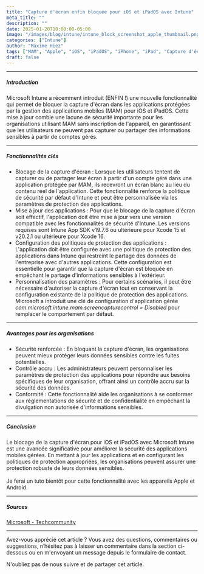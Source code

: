 ```yaml
---
title: "Capture d'écran enfin bloquée pour iOS et iPadOS avec Intune"
meta_title: ""
description: ""
date: 2025-01-20T10:00:00-05:00
image: "/images/blog/intune/intune_block_screenshot_apple_thumbnail.png"
categories: ["Intune"]
author: "Maxime Hiez"
tags: ["MAM", "Apple", "iOS", "iPadOS", "iPhone", "iPad", "Capture d'écran"]
draft: false
---
```

---

##### Introduction
Microsoft Intune a récemment introduit (ENFIN !) une nouvelle fonctionnalité qui permet de bloquer la capture d'écran dans les applications protégées par la gestion des applications mobiles (MAM) pour iOS et iPadOS. Cette mise à jour comble une lacune de sécurité importante pour les organisations utilisant MAM sans inscription de l'appareil, en garantissant que les utilisateurs ne peuvent pas capturer ou partager des informations sensibles à partir de comptes gérés.

---

##### Fonctionnalités clés
- Blocage de la capture d'écran : Lorsque les utilisateurs tentent de capturer ou de partager leur écran à partir d'un compte géré dans une application protégée par MAM, ils recevront un écran blanc au lieu du contenu réel de l'application. Cette fonctionnalité renforce la politique de sécurité par défaut d'Intune et peut être personnalisée via les paramètres de protection des applications.
- Mise à jour des applications : Pour que le blocage de la capture d'écran soit effectif, l'application doit être mise à jour vers une version compatible avec les fonctionnalités de sécurité d'Intune. Les versions requises sont Intune App SDK v19.7.6 ou ultérieure pour Xcode 15 et v20.2.1 ou ultérieure pour Xcode 16.
- Configuration des politiques de protection des applications : L'application doit être configurée avec une politique de protection des applications dans Intune qui restreint le partage des données de l'entreprise avec d'autres applications. Cette configuration est essentielle pour garantir que la capture d'écran est bloquée en empêchant le partage d'informations sensibles à l'extérieur.
- Personnalisation des paramètres : Pour certains scénarios, il peut être nécessaire d'autoriser la capture d'écran tout en conservant la configuration existante de la politique de protection des applications. Microsoft a introduit une clé de configuration d'application gérée *com.microsoft.intune.mam.screencapturecontrol = Disabled* pour remplacer le comportement par défaut.

---

##### Avantages pour les organisations
- Sécurité renforcée : En bloquant la capture d'écran, les organisations peuvent mieux protéger leurs données sensibles contre les fuites potentielles.
- Contrôle accru : Les administrateurs peuvent personnaliser les paramètres de protection des applications pour répondre aux besoins spécifiques de leur organisation, offrant ainsi un contrôle accru sur la sécurité des données.
- Conformité : Cette fonctionnalité aide les organisations à se conformer aux réglementations de sécurité et de confidentialité en empêchant la divulgation non autorisée d'informations sensibles.

---

##### Conclusion
Le blocage de la capture d'écran pour iOS et iPadOS avec Microsoft Intune est une avancée significative pour améliorer la sécurité des applications mobiles gérées. En mettant à jour les applications et en configurant les politiques de protection appropriées, les organisations peuvent assurer une protection robuste de leurs données sensibles.
<br/><br/>
Je ferai un tuto bientôt pour cette fonctionnalité avec les appareils Apple et Android.

---

##### Sources
[Microsoft - Techcommunity](https://techcommunity.microsoft.com/blog/IntuneCustomerSuccess/new-block-screen-capture-for-iosipados-mam-protected-apps/4366312)

---


Avez-vous apprécié cet article ? Vous avez des questions, commentaires ou suggestions, n’hésitez pas à laisser un commentaire dans la section ci-dessous ou en m'envoyant un message depuis le formulaire de contact.

N'oubliez pas de nous suivre et de partager cet article.